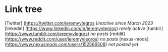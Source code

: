 # Link tree

[Twitter] (https://twitter.com/jeremyvlegros )*inactive since March 2023*
[linkedin] (https://www.linkedin.com/in/jeremyvlegros)  *rarely active*
[tumblr] (https://www.tumblr.com/jeremyvlegros)  *no posts*
[reddit] (https://www.reddit.com/user/jeremyvlegros)  *no posts*
[nexus-mods] (https://www.nexusmods.com/users/152566508)  *not posted yet*
